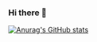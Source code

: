 ### Hi there 👋
[![Anurag's GitHub stats](https://github-readme-stats.vercel.app/api?username=medeirosJose)](https://github.com/anuraghazra/github-readme-stats)
<!--
**medeirosJose/medeirosJose** is a ✨ _special_ ✨ repository because its `README.md` (this file) appears on your GitHub profile.

Here are some ideas to get you started:

- 🔭 I’m currently working on ...
- 🌱 I’m currently learning ...
- 👯 I’m looking to collaborate on ...
- 🤔 I’m looking for help with ...
- 💬 Ask me about ...
- 📫 How to reach me: ...
- 😄 Pronouns: ...
- ⚡ Fun fact: ...
-->
